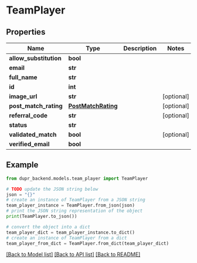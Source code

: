 # TeamPlayer


## Properties

Name | Type | Description | Notes
------------ | ------------- | ------------- | -------------
**allow_substitution** | **bool** |  | 
**email** | **str** |  | 
**full_name** | **str** |  | 
**id** | **int** |  | 
**image_url** | **str** |  | [optional] 
**post_match_rating** | [**PostMatchRating**](PostMatchRating.md) |  | [optional] 
**referral_code** | **str** |  | [optional] 
**status** | **str** |  | 
**validated_match** | **bool** |  | [optional] 
**verified_email** | **bool** |  | 

## Example

```python
from dupr_backend.models.team_player import TeamPlayer

# TODO update the JSON string below
json = "{}"
# create an instance of TeamPlayer from a JSON string
team_player_instance = TeamPlayer.from_json(json)
# print the JSON string representation of the object
print(TeamPlayer.to_json())

# convert the object into a dict
team_player_dict = team_player_instance.to_dict()
# create an instance of TeamPlayer from a dict
team_player_from_dict = TeamPlayer.from_dict(team_player_dict)
```
[[Back to Model list]](../README.md#documentation-for-models) [[Back to API list]](../README.md#documentation-for-api-endpoints) [[Back to README]](../README.md)


